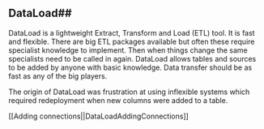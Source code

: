 ## DataLoad##
DataLoad is a lightweight Extract, Transform and Load (ETL) tool. It is fast and flexible. There are big ETL packages available but often these require specialist knowledge to implement. Then when things change the same specialists need to be called in again. DataLoad allows tables and sources to be added by anyone with basic knowledge. Data transfer should be as fast as any of the big players.

The origin of DataLoad was frustration at using inflexible systems which required redeployment when new columns were added to a table.

[[Adding connections||DataLoadAddingConnections]]